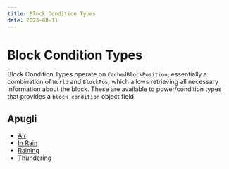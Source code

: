 ```yaml
---
title: Block Condition Types
date: 2023-08-11
---
```


# Block Condition Types

Block Condition Types operate on `CachedBlockPosition`, essentially a combination of `World` and `BlockPos`, which allows retrieving all necessary information about the block. These are available to power/condition types that provides a `block_condition` object field.

## Apugli
- [Air](air)
- [In Rain](in_rain)
- [Raining](raining)
- [Thundering](thundering)